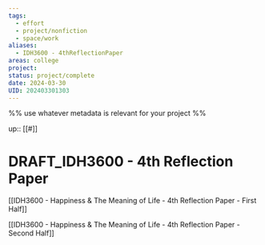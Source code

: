 ```yaml
---
tags:
  - effort
  - project/nonfiction
  - space/work
aliases:
  - IDH3600 - 4thReflectionPaper
areas: college
project: 
status: project/complete
date: 2024-03-30
UID: 202403301303
---
```


%%
use whatever metadata is relevant for your project
%%

up:: [[#]]

# DRAFT_IDH3600 - 4th Reflection Paper

[[IDH3600 - Happiness & The Meaning of Life - 4th Reflection Paper - First Half]]

[[IDH3600 - Happiness & The Meaning of Life - 4th Reflection Paper - Second Half]]